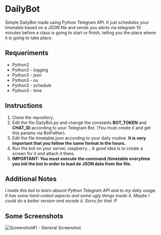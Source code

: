 # DailyBot
Simple DailyBot made using Python Telegram API. It just schedules your timetable based on a JSON file and sends you alerts via telegram 10 minutes before a class is going to start or finish, telling you the place where it is going to take place.

## Requeriments
* Python3
* Python3 - logging
* Python3 - json
* Python3 - os
* Python3 - schedule
* Python3 - time

## Instructions
1. Clone the repository.
2. Edit the file DailyBot.py and change the constants **BOT_TOKEN** and **CHAT_ID** according to your Telegram Bot. (You must create it and get this params via BotFather).
3. Edit the file timetable.json according to your daily routine. **It is very important that you follow the same format in the hours.**
4. Run the bot on your server, raspberry... A good idea is to create a screen for it and attach it there.
5. **IMPORTANT: You must execute the command /timetable everytime you init the bot in order to load de JSON data from the file.**

## Additional Notes
*I made this bot to learn abount Python Telegram API and to my daily usage. It has some hard-coded aspects and some ugly things inside it. Maybe I could do a better version and recode it. Sorry for that :P*

## Some Screenshots
<img src="https://i.imgur.com/3lIW0tg.png" title="Screenshot#1 - General Screenshot">